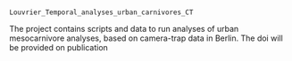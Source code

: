 
# 
    Louvrier_Temporal_analyses_urban_carnivores_CT

<!-- badges: start -->
<!-- badges: end -->

The project contains scripts and data to run analyses of urban mesocarnivore analyses, based on camera-trap data in Berlin. The doi will be provided on publication


